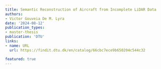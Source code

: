 ```yaml
---
title: Semantic Reconstruction of Aircraft from Incomplete LiDAR Data
authors:
- Victor Gouveia De M. Lyra
date: '2024-08-12'
publication_types:
- master-thesis
publication: 'DTU'
links:
- name: URL
  url: https://findit.dtu.dk/en/catalog/66cbc7ece9b650204c544c32

featured: true
---
```

